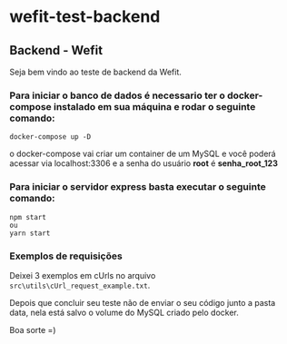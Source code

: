 # wefit-test-backend
## Backend - Wefit

Seja bem vindo ao teste de backend da Wefit.

### Para iniciar o banco de dados é necessario ter o docker-compose instalado em sua máquina e rodar o seguinte comando:

    docker-compose up -D

o docker-compose vai criar um container de um MySQL e você poderá acessar via localhost:3306 e a senha do usuário **root** é **senha_root_123**

### Para iniciar o servidor express basta executar o seguinte comando:

    npm start
    ou
    yarn start

### Exemplos de requisições
Deixei 3 exemplos em cUrls no arquivo `src\utils\cUrl_request_example.txt`.

Depois que concluir seu teste não de enviar o seu código junto a pasta data, nela está salvo o volume do MySQL criado pelo docker.

Boa sorte =)
